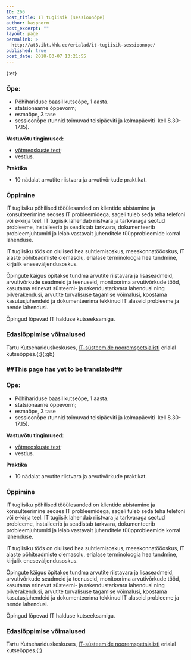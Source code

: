 ```yaml
---
ID: 266
post_title: IT tugiisik (sessioonõpe)
author: kaspnorm
post_excerpt: ""
layout: page
permalink: >
  http://at8.ikt.khk.ee/erialad/it-tugiisik-sessioonope/
published: true
post_date: 2018-03-07 13:21:55
---
```

{:et}<h3><strong>Õpe:</strong></h3>
<ul>
 	<li>Põhihariduse baasil kutseõpe, 1 aasta.</li>
 	<li>statsionaarne õppevorm;</li>
 	<li>esmaõpe, 3 tase</li>
 	<li>sessioonõpe (tunnid toimuvad teisipäeviti ja kolmapäeviti  kell 8.30-17.15).</li>
</ul>
<strong>Vastuvõtu tingimused:</strong>
<ul>
 	<li><a href="http://khk.ee/vastuvott/testid">võtmeoskuste test</a>;</li>
 	<li>vestlus.</li>
</ul>
<strong>Praktika</strong>
<ul>
 	<li>10 nädalat arvutite riistvara ja arvutivõrkude praktikat.</li>
</ul>
<h3>Õppimine</h3>
IT tugiisiku põhilised tööülesanded on klientide abistamine ja konsulteerimine seoses IT probleemidega, sageli tuleb seda teha telefoni või e-kirja teel. IT tugiisik lahendab riistvara ja tarkvaraga seotud probleeme, installeerib ja seadistab tarkvara, dokumenteerib probleemjuhtumid ja leiab vastavalt juhenditele tüüpprobleemide korral  lahenduse.

IT tugiisiku töös on olulised hea suhtlemisoskus, meeskonnatööoskus, IT alaste põhiteadmiste olemasolu, erialase terminoloogia hea tundmine, kirjalik eneseväljendusoskus.

Õpingute käigus õpitakse tundma arvutite riistavara ja lisaseadmeid, arvutivõrkude seadmeid ja teenuseid, monitoorima arvutivõrkude tööd, kasutama erinevat süsteemi- ja rakendustarkvara lahendusi ning pilverakendusi, arvutite turvalisuse tagamise võimalusi, koostama kasutusjuhendeid ja dokumenteerima tekkinud IT alaseid probleeme ja nende lahendusi.

Õpingud lõpevad IT halduse kutseeksamiga.
<h3>Edasiõppimise võimalused</h3>
Tartu Kutsehariduskeskuses, <a href="http://khk.ee/osakonnad/ikt/erialad/it-susteemide-spetsialist">IT-süsteemide nooremspetsialisti</a> erialal kutseõppes.{:}{:gb}<h3>##This page has yet to be translated##</h3>
<h3><strong>Õpe:</strong></h3>
<ul>
 	<li>Põhihariduse baasil kutseõpe, 1 aasta.</li>
 	<li>statsionaarne õppevorm;</li>
 	<li>esmaõpe, 3 tase</li>
 	<li>sessioonõpe (tunnid toimuvad teisipäeviti ja kolmapäeviti  kell 8.30-17.15).</li>
</ul>
<strong>Vastuvõtu tingimused:</strong>
<ul>
 	<li><a href="http://khk.ee/vastuvott/testid">võtmeoskuste test</a>;</li>
 	<li>vestlus.</li>
</ul>
<strong>Praktika</strong>
<ul>
 	<li>10 nädalat arvutite riistvara ja arvutivõrkude praktikat.</li>
</ul>
<h3>Õppimine</h3>
IT tugiisiku põhilised tööülesanded on klientide abistamine ja konsulteerimine seoses IT probleemidega, sageli tuleb seda teha telefoni või e-kirja teel. IT tugiisik lahendab riistvara ja tarkvaraga seotud probleeme, installeerib ja seadistab tarkvara, dokumenteerib probleemjuhtumid ja leiab vastavalt juhenditele tüüpprobleemide korral  lahenduse.

IT tugiisiku töös on olulised hea suhtlemisoskus, meeskonnatööoskus, IT alaste põhiteadmiste olemasolu, erialase terminoloogia hea tundmine, kirjalik eneseväljendusoskus.

Õpingute käigus õpitakse tundma arvutite riistavara ja lisaseadmeid, arvutivõrkude seadmeid ja teenuseid, monitoorima arvutivõrkude tööd, kasutama erinevat süsteemi- ja rakendustarkvara lahendusi ning pilverakendusi, arvutite turvalisuse tagamise võimalusi, koostama kasutusjuhendeid ja dokumenteerima tekkinud IT alaseid probleeme ja nende lahendusi.

Õpingud lõpevad IT halduse kutseeksamiga.
<h3>Edasiõppimise võimalused</h3>
Tartu Kutsehariduskeskuses, <a href="http://khk.ee/osakonnad/ikt/erialad/it-susteemide-spetsialist">IT-süsteemide nooremspetsialisti</a> erialal kutseõppes.{:}